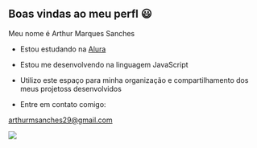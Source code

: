 ## Boas vindas ao meu perfl 😃

Meu nome é Arthur Marques Sanches 

- Estou estudando na [Alura](https://www.alura.com.br)
- Estou me desenvolvendo na linguagem JavaScript
- Utilizo este espaço para minha organização e compartilhamento dos meus projetoss desenvolvidos


- Entre em contato comigo:

arthurmsanches29@gmail.com




![](https://media1.tenor.com/m/YrYBWV0WQ1kAAAAd/chimuelo-toothless.gif)
